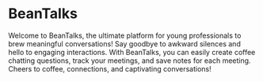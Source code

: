 # BeanTalks
Welcome to BeanTalks, the ultimate platform for young professionals to brew meaningful conversations! Say goodbye to awkward silences and hello to engaging interactions. With BeanTalks, you can easily create coffee chatting questions, track your meetings, and save notes for each meeting. Cheers to coffee, connections, and captivating conversations!
